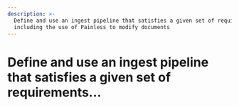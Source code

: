 ```yaml
---
description: >-
  Define and use an ingest pipeline that satisfies a given set of requirements,
  including the use of Painless to modify documents
---
```


# Define and use an ingest pipeline that satisfies a given set of requirements...

